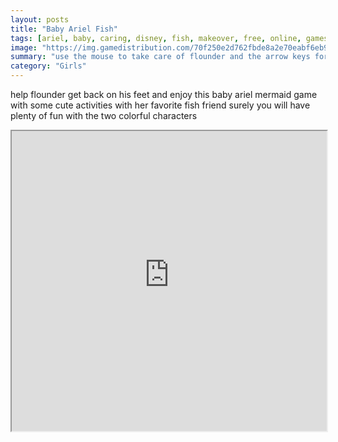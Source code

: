 ```yaml
---
layout: posts
title: "Baby Ariel Fish"
tags: [ariel, baby, caring, disney, fish, makeover, free, online, games, oyna, game, free, games, play, play, games]
image: "https://img.gamedistribution.com/70f250e2d762fbde8a2e70eabf6eb953.jpg"
summary: "use the mouse to take care of flounder and the arrow keys for the maze part  free online games oyna game free games play play games"
category: "Girls"
---
```


help flounder get back on his feet and enjoy this baby ariel mermaid game with some cute activities with her favorite fish friend surely you will have plenty of fun with the two colorful characters

<iframe width="100%" height="480px;" src="https://flash.gamedistribution.com?game=70f250e2d762fbde8a2e70eabf6eb953"></iframe>